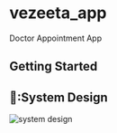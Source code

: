 # vezeeta_app

Doctor Appointment App 

## Getting Started

## 🎨:System Design

![system design](https://github.com/AhmedShaarawyy/doctor_appointment_flutter_app/assets/65639918/e6e5b579-3566-4fc1-bd98-90f498d2da73)
